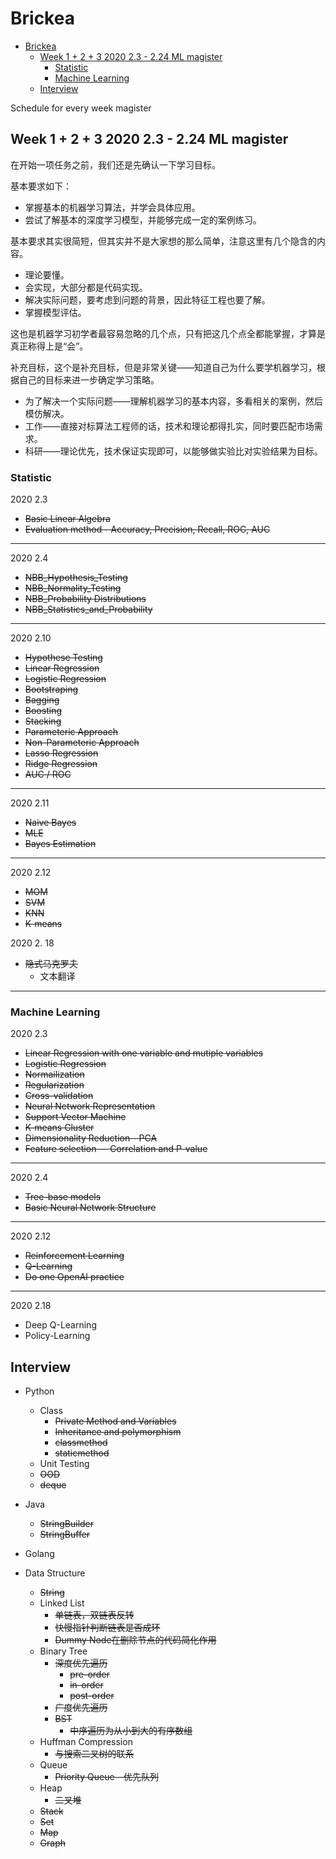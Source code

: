 # Brickea

- [Brickea](#brickea)
  - [Week 1 + 2 + 3 2020 2.3 - 2.24  ML magister](#week-1--2--3-2020-23---224-ml-magister)
    - [Statistic](#statistic)
    - [Machine Learning](#machine-learning)
  - [Interview](#interview)

Schedule for every week magister

## Week 1 + 2 + 3 2020 2.3 - 2.24  ML magister

在开始一项任务之前，我们还是先确认一下学习目标。

基本要求如下：

* 掌握基本的机器学习算法，并学会具体应用。
* 尝试了解基本的深度学习模型，并能够完成一定的案例练习。

基本要求其实很简短，但其实并不是大家想的那么简单，注意这里有几个隐含的内容。

* 理论要懂。
* 会实现，大部分都是代码实现。
* 解决实际问题，要考虑到问题的背景，因此特征工程也要了解。
* 掌握模型评估。

这也是机器学习初学者最容易忽略的几个点，只有把这几个点全都能掌握，才算是真正称得上是“会”。

补充目标，这个是补充目标，但是非常关键——知道自己为什么要学机器学习，根据自己的目标来进一步确定学习策略。

* 为了解决一个实际问题——理解机器学习的基本内容，多看相关的案例，然后模仿解决。
* 工作——直接对标算法工程师的话，技术和理论都得扎实，同时要匹配市场需求。
* 科研——理论优先，技术保证实现即可，以能够做实验比对实验结果为目标。

### Statistic 

2020 2.3

* ~~Basic Linear Algebra~~
* ~~Evaluation method - Accuracy, Precision, Recall, ROC, AUC~~

---

2020 2.4

* ~~NBB_Hypothesis_Testing~~
* ~~NBB_Normality_Testing~~
* ~~NBB_Probability Distributions~~
* ~~NBB_Statistics_and_Probability~~

---

2020 2.10

* ~~Hypothese Testing~~
* ~~Linear Regression~~
* ~~Logistic Regression~~
* ~~Bootstraping~~
* ~~Bagging~~
* ~~Boosting~~
* ~~Stacking~~
* ~~Parameteric Approach~~
* ~~Non-Parameteric Approach~~
* ~~Lasso Regression~~
* ~~Ridge Regression~~
* ~~AUC / ROC~~

---

2020 2.11

* ~~Naive Bayes~~
* ~~MLE~~
* ~~Bayes Estimation~~

---

2020 2.12

* ~~MOM~~
* ~~SVM~~
* ~~KNN~~
* ~~K-means~~

2020 2. 18

* ~~隐式马克罗夫~~
  * 文本翻译

---

### Machine Learning

2020 2.3

* ~~Linear Regression with one variable and mutiple variables~~
* ~~Logistic Regression~~
* ~~Normailization~~
* ~~Regularization~~
* ~~Cross-validation~~
* ~~Neural Network Representation~~
* ~~Support Vector Machine~~
* ~~K-means Cluster~~
* ~~Dimensionality Reduction - PCA~~
* ~~Feature selection — Correlation and P-value~~

---

2020 2.4

* ~~Tree-base models~~
* ~~Basic Neural Network Structure~~

---

2020 2.12

* ~~Reinforcement Learning~~
* ~~Q-Learning~~
* ~~Do one OpenAI practice~~

---

2020 2.18

* Deep Q-Learning
* Policy-Learning

## Interview

* Python
  * Class
    * ~~Private Method and Variables~~
    * ~~Inheritance and polymorphism~~
    * ~~classmethod~~
    * ~~staticmethod~~
  * Unit Testing
  * ~~OOD~~
  * ~~deque~~

* Java
  * ~~StringBuilder~~
  * ~~StringBuffer~~

* Golang

* Data Structure
  * ~~String~~
  * Linked List
    * ~~单链表，双链表反转~~
    * ~~快慢指针判断链表是否成环~~
    * ~~Dummy Node在删除节点的代码简化作用~~
  * Binary Tree
    * ~~深度优先遍历~~
      * ~~pre-order~~
      * ~~in-order~~
      * ~~post-order~~
    * ~~广度优先遍历~~
    * ~~BST~~
      * ~~中序遍历为从小到大的有序数组~~
  * Huffman Compression
    * ~~与搜索二叉树的联系~~
  * Queue
    * ~~Priority Queue - 优先队列~~
  * Heap
    * ~~二叉堆~~
  * ~~Stack~~
  * ~~Set~~
  * ~~Map~~
  * ~~Graph~~

